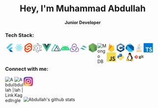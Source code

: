 <h1 align="center">Hey, I'm Muhammad Abdullah</h1>
<h4 align="center">Junior Developer</h3>

### Tech Stack:

<img align="left" alt="Flutter" width="30px" src="https://raw.githubusercontent.com/github/explore/master/topics/flutter/flutter.png" />
<img align="left" alt="React" width="30px" src="https://raw.githubusercontent.com/github/explore/master/topics/react/react.png" />
<img align="left" alt="Svelte" width="30px" src="https://raw.githubusercontent.com/github/explore/master/topics/svelte/svelte.png" />
<img align="left" alt="Electron" width="30px" src="https://raw.githubusercontent.com/github/explore/master/topics/electron/electron.png" />
<img align="left" alt="Vue" width="30px" src="https://raw.githubusercontent.com/github/explore/master/topics/vue/vue.png" />
<img align="left" alt="Nuxt" width="30px" src="https://raw.githubusercontent.com/github/explore/master/topics/nuxt/nuxt.png" />
<img align="left" alt="Android" width="30px" src="https://raw.githubusercontent.com/github/explore/master/topics/android/android.png" />
<img align="left" alt="Redux" width="30px" src="https://raw.githubusercontent.com/github/explore/master/topics/redux/redux.png" />
<img align="left" alt="Tailwind" width="30px" src="https://raw.githubusercontent.com/github/explore/master/topics/tailwind/tailwind.png" />
<img align="left" alt="Node JS" width="30px" src="https://raw.githubusercontent.com/github/explore/master/topics/nodejs/nodejs.png" />
<img align="left" alt="Mongo DB" width="30px" src="https://img.icons8.com/color/48/000000/mongodb.png" />
<img align="left" alt="Firebase" width="30px" src="https://raw.githubusercontent.com/github/explore/master/topics/firebase/firebase.png" />
<img align="left" alt="Cpp" width="30px" src="https://raw.githubusercontent.com/github/explore/master/topics/cpp/cpp.png" />
<img align="left" alt="Dart" width="30px" src="https://raw.githubusercontent.com/github/explore/master/topics/dart/dart.png" />
<img align="left" alt="Java" width="30px" src="https://raw.githubusercontent.com/github/explore/master/topics/java/java.png" />
<img align="left" alt="TypeScript" width="30px" src="https://raw.githubusercontent.com/github/explore/master/topics/typescript/typescript.png" />
<img align="left" alt="JavaScript" width="30px" src="https://raw.githubusercontent.com/github/explore/master/topics/javascript/javascript.png" />
<img align="left" alt="Python" width="30px" src="https://raw.githubusercontent.com/github/explore/master/topics/python/python.png" />
<img align="left" alt="Linux" width="30px" src="https://raw.githubusercontent.com/github/explore/master/topics/linux/linux.png" />
<img align="left" alt="Git" width="30px" src="https://raw.githubusercontent.com/github/explore/master/topics/git/git.png" />

<br />
<br />
<br />


### Connect with me:
<!-- [<img align="left" alt="ahsanali429.github.io" width="30px" src="https://image.flaticon.com/icons/svg/2920/2920277.svg" />][website] -->
[<img align="left" alt="Abdullah | LinkedIn" width="30px" src="https://avatars3.githubusercontent.com/u/357098?s=200&v=4" />][linkedin]
[<img align="left" alt="Abdullah | Kaggle" width="30px" src="https://raw.githubusercontent.com/rahuldkjain/github-profile-readme-generator/master/src/images/icons/Social/kaggle.svg" />][kaggle]
[<img align="left" alt="Abdullah | Instagram" width="30px" src="https://raw.githubusercontent.com/github/explore/master/topics/instagram/instagram.png" />][instagram]

<br/>
<br/>
<br/>

![Abdullah's github stats](https://github.com/iabdullahW?tab=repositories)

[website]: https://yash1200.github.io/#/
[company]: https://github.com/iabdullahW
[website]: https://ahsanali.github.io/#/
[linkedin]: https://www.linkedin.com/in/i-abdullah/
[kaggle]: https://www.kaggle.com/iabdullahw
[instagram]: https://www.instagram.com/abdullahhhh.w/?hl=en